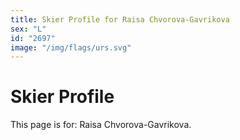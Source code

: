 ```yaml
---
title: Skier Profile for Raisa Chvorova-Gavrikova
sex: "L"
id: "2697"
image: "/img/flags/urs.svg" 
---
```


# Skier Profile

This page is for: Raisa Chvorova-Gavrikova.
    